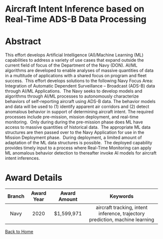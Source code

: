 
Aircraft Intent Inference based on Real-Time ADS-B Data Processing
==================================================================

# Abstract


This effort develops Artificial Intelligence (AI)/Machine Learning (ML) capabilities to address a variety of use cases that expand outside the current field of focus of the Department of the Navy (DON). AI/ML algorithms are developed to enable analyses of massive quantities of data in a multitude of applications with a shared focus on program and fleet success.  This effort develops solutions to the following Navy Focus Area: Integration of Automatic Dependent Surveillance – Broadcast (ADS-B) data through AI/ML Applications.  The Navy seeks to develop models and algorithms through AI/ML processes to autonomously characterize behaviors of self-reporting aircraft using ADS-B data. The behavior models and data will be used to (1) identify apparent air corridors and (2) detect anomalous behavior in support of determining aircraft intent. The required processes include pre-mission, mission deployment, and real-time monitoring.  Only during during the pre-mission phase does ML have access to massive quantities of historical data.  The appropriate ML data structures are then passed over to the Navy Application for use in the Mission Deployment phase.  During deployment, a limited amount of adaptation of the ML data structures is possible.  The deployed capability provides timely input to a process where Real-Time Monitoring can apply ML anomalous behavior detection to thereafter invoke AI models for aircraft intent inferences.  

# Award Details

|Branch|Award Year|Award Amount|Keywords|
| :---: | :---: | :---: | :---: |
|Navy|2020|$1,599,971|aircraft tracking, intent inference, trajectory prediction, machine learning|
  
  


[Back to Home](https://github.com/chrischow/dod_sbir_awards/JH/#2079)